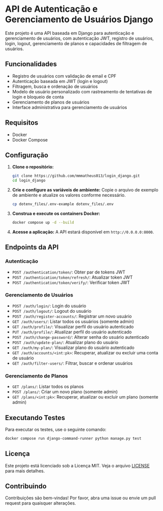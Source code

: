 # API de Autenticação e Gerenciamento de Usuários Django

Este projeto é uma API baseada em Django para autenticação e gerenciamento de usuários, com autenticação JWT, registro de usuários, login, logout, gerenciamento de planos e capacidades de filtragem de usuários.

## Funcionalidades

- Registro de usuários com validação de email e CPF
- Autenticação baseada em JWT (login e logout)
- Filtragem, busca e ordenação de usuários
- Modelo de usuário personalizado com rastreamento de tentativas de login e bloqueio de conta
- Gerenciamento de planos de usuários
- Interface administrativa para gerenciamento de usuários

## Requisitos

- Docker
- Docker Compose

## Configuração

1. **Clone o repositório:**
    ```sh
    git clone https://github.com/mmmatheus013/login_django.git
    cd login_django
    ```

2. **Crie e configure as variáveis de ambiente:**
    Copie o arquivo de exemplo de ambiente e atualize os valores conforme necessário.
    ```sh
    cp dotenv_files/.env-example dotenv_files/.env
    ```

3. **Construa e execute os containers Docker:**
    ```sh
    docker compose up -d --build
    ```

4. **Acesse a aplicação:**
    A API estará disponível em `http://0.0.0.0:8000`.

## Endpoints da API

### Autenticação

- `POST /authentication/token/`: Obter par de tokens JWT
- `POST /authentication/token/refresh/`: Atualizar token JWT
- `POST /authentication/token/verify/`: Verificar token JWT

### Gerenciamento de Usuários

- `POST /auth/login/`: Login do usuário
- `POST /auth/logout/`: Logout do usuário
- `POST /auth/register-accounts/`: Registrar um novo usuário
- `GET /auth/users/`: Listar todos os usuários (somente admin)
- `GET /auth/profile/`: Visualizar perfil do usuário autenticado
- `PUT /auth/profile/`: Atualizar perfil do usuário autenticado
- `POST /auth/change-password/`: Alterar senha do usuário autenticado
- `POST /auth/update-plan/`: Atualizar plano do usuário
- `GET /auth/my-plan/`: Visualizar plano do usuário autenticado
- `GET /auth/accounts/<int:pk>`: Recuperar, atualizar ou excluir uma conta de usuário
- `GET /auth/filter-users/`: Filtrar, buscar e ordenar usuários

### Gerenciamento de Planos

- `GET /plans/`: Listar todos os planos
- `POST /plans/`: Criar um novo plano (somente admin)
- `GET /plans/<int:pk>`: Recuperar, atualizar ou excluir um plano (somente admin)

## Executando Testes

Para executar os testes, use o seguinte comando:
```sh
docker compose run django-command-runner python manage.py test
```

## Licença

Este projeto está licenciado sob a Licença MIT. Veja o arquivo [LICENSE](LICENSE) para mais detalhes.

## Contribuindo

Contribuições são bem-vindas! Por favor, abra uma issue ou envie um pull request para quaisquer alterações.